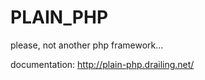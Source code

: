 PLAIN_PHP
=========

please, not another php framework...

documentation: http://plain-php.drailing.net/